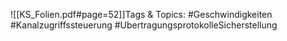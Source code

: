 
![[KS_Folien.pdf#page=52]]Tags & Topics:
   #Geschwindigkeiten
   #Kanalzugriffssteuerung
   #UbertragungsprotokolleSicherstellung